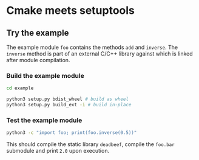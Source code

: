 # Cmake meets setuptools


## Try the example

The example module `foo` contains the methods `add` and `inverse`.
The `inverse` method is part of an external C/C++ library against
which is linked after module compilation.

### Build the example module
```bash
cd example
```

```bash
python3 setup.py bdist_wheel # build as wheel
python3 setup.py build_ext -i # build in-place
```

### Test the example module
```bash
python3 -c "import foo; print(foo.inverse(0.5))"
```

This should compile the static library `deadbeef`,
compile the `foo.bar` submodule and print `2.0` upon execution.
